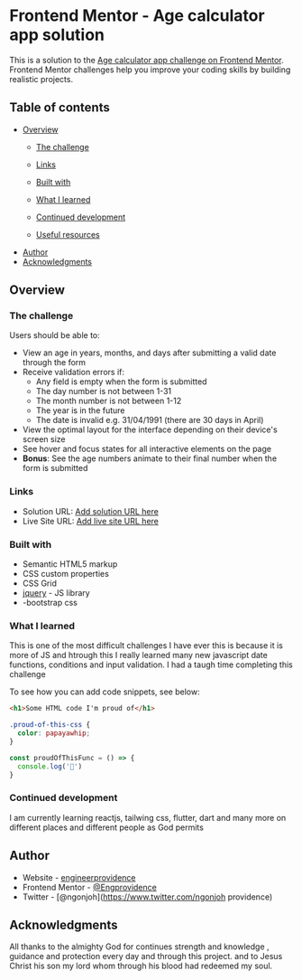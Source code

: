 # Frontend Mentor - Age calculator app solution

This is a solution to the [Age calculator app challenge on Frontend Mentor](https://www.frontendmentor.io/challenges/age-calculator-app-dF9DFFpj-Q). Frontend Mentor challenges help you improve your coding skills by building realistic projects. 

## Table of contents

- [Overview](#overview)
  - [The challenge](#the-challenge)

  - [Links](#links)
  - [Built with](#built-with)
  - [What I learned](#what-i-learned)
  - [Continued development](#continued-development)
  - [Useful resources](#useful-resources)
- [Author](#author)
- [Acknowledgments](#acknowledgments)



## Overview

### The challenge

Users should be able to:

- View an age in years, months, and days after submitting a valid date through the form
- Receive validation errors if:
  - Any field is empty when the form is submitted
  - The day number is not between 1-31
  - The month number is not between 1-12
  - The year is in the future
  - The date is invalid e.g. 31/04/1991 (there are 30 days in April)
- View the optimal layout for the interface depending on their device's screen size
- See hover and focus states for all interactive elements on the page
- **Bonus**: See the age numbers animate to their final number when the form is submitted


### Links
- Solution URL: [Add solution URL here](https://github.com/engprovidence)
- Live Site URL: [Add live site URL here](https://engprovidence.github.io/age-calculator/)




### Built with

- Semantic HTML5 markup
- CSS custom properties
- CSS Grid
- [jquery](https://jquery.org/) - JS library
- -bootstrap css


### What I learned

This is one of the most difficult challenges I have ever this is because it is more of JS  and htrough this 
I really learned many new javascript date functions, conditions and input validation. I had a taugh time completing this challenge 

To see how you can add code snippets, see below:

```html
<h1>Some HTML code I'm proud of</h1>
```
```css
.proud-of-this-css {
  color: papayawhip;
}
```
```js
const proudOfThisFunc = () => {
  console.log('🎉')
}
```


### Continued development


I am   currently learning reactjs, tailwing css, flutter, dart and many more on different places and different people as God permits
## Author

- Website - [engineerprovidence](https://www.engprovidence.github.io/portfolio/)
- Frontend Mentor - [@Engprovidence](https://www.frontendmentor.io/profile/EngProvidence)
- Twitter - [@ngonjoh](https://www.twitter.com/ngonjoh providence)

## Acknowledgments

All thanks to the almighty God for continues strength and knowledge , guidance and
protection every day and through this project. and to Jesus Christ his son my lord whom through his blood had redeemed my soul.
